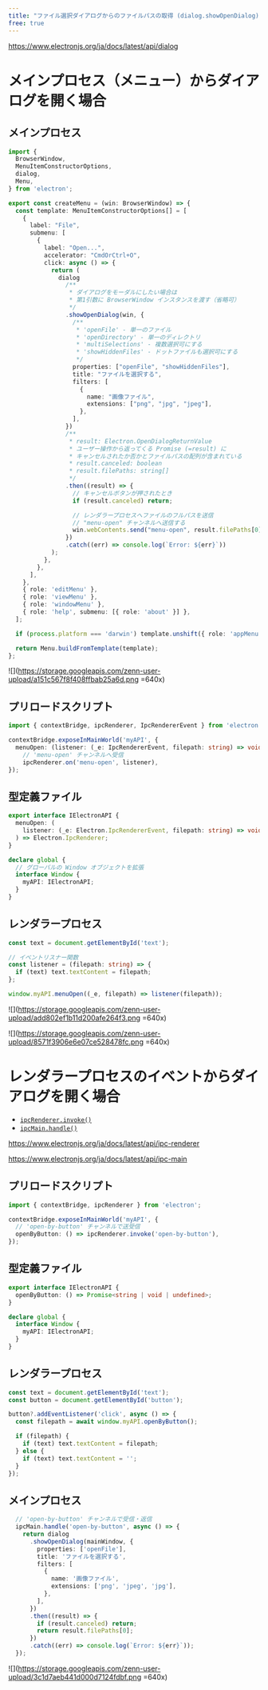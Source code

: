 ```yaml
---
title: "ファイル選択ダイアログからのファイルパスの取得 (dialog.showOpenDialog)"
free: true
---
```


https://www.electronjs.org/ja/docs/latest/api/dialog

# メインプロセス（メニュー）からダイアログを開く場合

## メインプロセス

```typescript:src/createMenu.ts
import {
  BrowserWindow,
  MenuItemConstructorOptions,
  dialog,
  Menu,
} from 'electron';

export const createMenu = (win: BrowserWindow) => {
  const template: MenuItemConstructorOptions[] = [
    {
      label: "File",
      submenu: [
        {
          label: "Open...",
          accelerator: "CmdOrCtrl+O",
          click: async () => {
            return (
              dialog
                /**
                 * ダイアログをモーダルにしたい場合は
                 * 第1引数に BrowserWindow インスタンスを渡す（省略可）
                 */
                .showOpenDialog(win, {
                  /**
                   * 'openFile' - 単一のファイル
                   * 'openDirectory' - 単一のディレクトリ
                   * 'multiSelections' - 複数選択可にする
                   * 'showHiddenFiles' - ドットファイルも選択可にする
                   */
                  properties: ["openFile", "showHiddenFiles"],
                  title: "ファイルを選択する",
                  filters: [
                    {
                      name: "画像ファイル",
                      extensions: ["png", "jpg", "jpeg"],
                    },
                  ],
                })
                /**
                 * result: Electron.OpenDialogReturnValue
                 * ユーザー操作から返ってくる Promise (=result) に
                 * キャンセルされたか否かとファイルパスの配列が含まれている
                 * result.canceled: boolean
                 * result.filePaths: string[]
                 */
                .then((result) => {
                  // キャンセルボタンが押されたとき
                  if (result.canceled) return;

                  // レンダラープロセスへファイルのフルパスを送信
                  // "menu-open" チャンネルへ送信する
                  win.webContents.send("menu-open", result.filePaths[0]);
                })
                .catch((err) => console.log(`Error: ${err}`))
            );
          },
        },
      ],
    },
    { role: 'editMenu' },
    { role: 'viewMenu' },
    { role: 'windowMenu' },
    { role: 'help', submenu: [{ role: 'about' }] },
  ];

  if (process.platform === 'darwin') template.unshift({ role: 'appMenu' });

  return Menu.buildFromTemplate(template);
};
```

![](https://storage.googleapis.com/zenn-user-upload/a151c567f8f408ffbab25a6d.png =640x)

## プリロードスクリプト

```typescript:src/preload.ts
import { contextBridge, ipcRenderer, IpcRendererEvent } from 'electron';

contextBridge.exposeInMainWorld('myAPI', {
  menuOpen: (listener: (_e: IpcRendererEvent, filepath: string) => void) =>
    // 'menu-open' チャンネルへ受信
    ipcRenderer.on('menu-open', listener),
});
```

## 型定義ファイル

```typescript:src/global.d.ts
export interface IElectronAPI {
  menuOpen: (
    listener: (_e: Electron.IpcRendererEvent, filepath: string) => void
  ) => Electron.IpcRenderer;
}

declare global {
  // グローバルの Window オブジェクトを拡張
  interface Window {
    myAPI: IElectronAPI;
  }
}
```

## レンダラープロセス

```typescript:src/app.ts
const text = document.getElementById('text');

// イベントリスナー関数
const listener = (filepath: string) => {
  if (text) text.textContent = filepath;
};

window.myAPI.menuOpen((_e, filepath) => listener(filepath));
```

![](https://storage.googleapis.com/zenn-user-upload/add802ef1b11d200afe264f3.png =640x)

![](https://storage.googleapis.com/zenn-user-upload/8571f3906e6e07ce528478fc.png =640x)

# レンダラープロセスのイベントからダイアログを開く場合

- [`ipcRenderer.invoke()`](https://www.electronjs.org/ja/docs/latest/api/ipc-renderer#ipcrendererinvokechannel-args)
- [`ipcMain.handle()`](https://www.electronjs.org/ja/docs/latest/api/ipc-main#ipcmainhandlechannel-listener)

https://www.electronjs.org/ja/docs/latest/api/ipc-renderer

https://www.electronjs.org/ja/docs/latest/api/ipc-main

## プリロードスクリプト

```typescript:src/preload.ts
import { contextBridge, ipcRenderer } from 'electron';

contextBridge.exposeInMainWorld('myAPI', {
  // 'open-by-button' チャンネルで送受信
  openByButton: () => ipcRenderer.invoke('open-by-button'),
});
```

## 型定義ファイル

```typescript:src/global.d.ts
export interface IElectronAPI {
  openByButton: () => Promise<string | void | undefined>;
}

declare global {
  interface Window {
    myAPI: IElectronAPI;
  }
}
```

## レンダラープロセス

```typescript:src/app.ts
const text = document.getElementById('text');
const button = document.getElementById('button');

button?.addEventListener('click', async () => {
  const filepath = await window.myAPI.openByButton();

  if (filepath) {
    if (text) text.textContent = filepath;
  } else {
    if (text) text.textContent = '';
  }
});
```

## メインプロセス

```typescript:src/main.ts
  // 'open-by-button' チャンネルで受信・返信
  ipcMain.handle('open-by-button', async () => {
    return dialog
      .showOpenDialog(mainWindow, {
        properties: ['openFile'],
        title: 'ファイルを選択する',
        filters: [
          {
            name: '画像ファイル',
            extensions: ['png', 'jpeg', 'jpg'],
          },
        ],
      })
      .then((result) => {
        if (result.canceled) return;
        return result.filePaths[0];
      })
      .catch((err) => console.log(`Error: ${err}`));
  });
```

![](https://storage.googleapis.com/zenn-user-upload/3c1d7aeb441d000d7124fdbf.png =640x)
